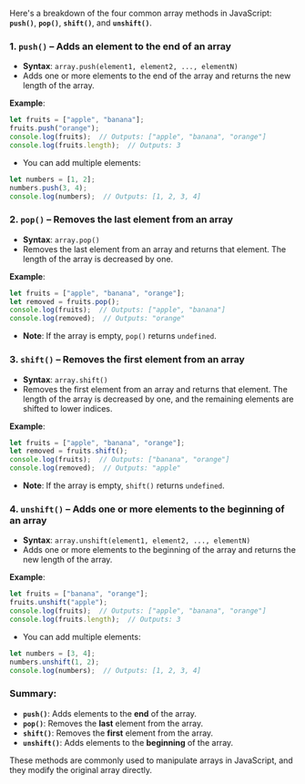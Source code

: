 Here's a breakdown of the four common array methods in JavaScript: **`push()`**, **`pop()`**, **`shift()`**, and **`unshift()`**.

### 1. **`push()`** – Adds an element to the **end** of an array

- **Syntax**: `array.push(element1, element2, ..., elementN)`
- Adds one or more elements to the end of the array and returns the new length of the array.

**Example**:

```javascript
let fruits = ["apple", "banana"];
fruits.push("orange");
console.log(fruits);  // Outputs: ["apple", "banana", "orange"]
console.log(fruits.length);  // Outputs: 3
```

- You can add multiple elements:

```javascript
let numbers = [1, 2];
numbers.push(3, 4);
console.log(numbers);  // Outputs: [1, 2, 3, 4]
```

### 2. **`pop()`** – Removes the **last** element from an array

- **Syntax**: `array.pop()`
- Removes the last element from an array and returns that element. The length of the array is decreased by one.

**Example**:

```javascript
let fruits = ["apple", "banana", "orange"];
let removed = fruits.pop();
console.log(fruits);  // Outputs: ["apple", "banana"]
console.log(removed);  // Outputs: "orange"
```

- **Note**: If the array is empty, `pop()` returns `undefined`.

### 3. **`shift()`** – Removes the **first** element from an array

- **Syntax**: `array.shift()`
- Removes the first element from an array and returns that element. The length of the array is decreased by one, and the remaining elements are shifted to lower indices.

**Example**:

```javascript
let fruits = ["apple", "banana", "orange"];
let removed = fruits.shift();
console.log(fruits);  // Outputs: ["banana", "orange"]
console.log(removed);  // Outputs: "apple"
```

- **Note**: If the array is empty, `shift()` returns `undefined`.

### 4. **`unshift()`** – Adds one or more elements to the **beginning** of an array

- **Syntax**: `array.unshift(element1, element2, ..., elementN)`
- Adds one or more elements to the beginning of the array and returns the new length of the array.

**Example**:

```javascript
let fruits = ["banana", "orange"];
fruits.unshift("apple");
console.log(fruits);  // Outputs: ["apple", "banana", "orange"]
console.log(fruits.length);  // Outputs: 3
```

- You can add multiple elements:

```javascript
let numbers = [3, 4];
numbers.unshift(1, 2);
console.log(numbers);  // Outputs: [1, 2, 3, 4]
```

### Summary:

- **`push()`**: Adds elements to the **end** of the array.
- **`pop()`**: Removes the **last** element from the array.
- **`shift()`**: Removes the **first** element from the array.
- **`unshift()`**: Adds elements to the **beginning** of the array.

These methods are commonly used to manipulate arrays in JavaScript, and they modify the original array directly.